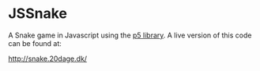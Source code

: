 # JSSnake
A Snake game in Javascript using the [p5 library](https://p5js.org/ "p5js Homepage").
A live version of this code can be found at:

http://snake.20dage.dk/

